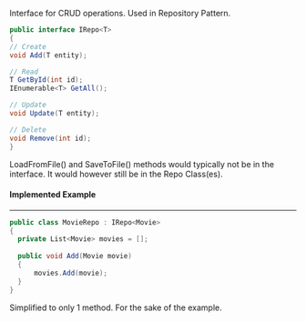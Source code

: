 Interface for CRUD operations.
Used in Repository Pattern.



```csharp
public interface IRepo<T>
{
// Create
void Add(T entity);

// Read
T GetById(int id);
IEnumerable<T> GetAll();

// Update
void Update(T entity);

// Delete
void Remove(int id);
}
```

LoadFromFile() and SaveToFile() methods would typically not be in the interface.
It would however still be in the Repo Class(es).
#### Implemented Example 
---
```csharp
public class MovieRepo : IRepo<Movie>
{
  private List<Movie> movies = [];
  
  public void Add(Movie movie)
  {
      movies.Add(movie);
  }
}
```
Simplified to only 1 method. For the sake of the example.